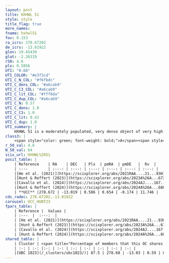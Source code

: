 ```yaml
---
layout: post
title: HXHWL 51
style: style
title_flag: true
more_names: 
fname: hxhwl51
fov: 0.153
ra_icrs: 278.67202
de_icrs: -13.01922
glon: 19.45439
glat: -2.26319
r50: 4.6
plx: 0.5856
UTI: "0.68"
UTI_COLOR: "#e3f3cd"
UTI_C_N_COL: "#f6fbdc"
UTI_C_dens_COL: "#a6cab9"
UTI_C_C3_COL: "#a6cab9"
UTI_C_lit_COL: "#fff6da"
UTI_C_dup_COL: "#a6cab9"
UTI_C_N: 0.57
UTI_C_dens: 1.0
UTI_C_C3: 1.0
UTI_C_lit: 0.42
UTI_C_dup: 1.0
UTI_summary: |
    HXHWL 51 is a moderately populated, very dense object of very high C3 quality. It is poorly studied in the literature. This object shares a large percentage of members with a later reported entry.
class3: |
    <span style="color: green; font-weight: bold;">A</span><span style="color: green; font-weight: bold;">A</span>
r_50_val: 4.6
N_50_val: 64
scix_url: HXHWL%2051
posit_table: |
    | Reference    | RA    | DEC   | Plx  | pmRA  | pmDE   |  Rv  |
    | :---         | :---: | :---: | :---: | :---: | :---: | :---: |
    |[He et al. (2021)](https://scixplorer.org/abs/2021RAA....21...93H) | 278.659 | -13.02 | 0.56 | 0.67 | -0.14 | -- |
    |[Hunt & Reffert (2023)](https://scixplorer.org/abs/2023A%26A...673A.114H) | 278.662 | -13.031 | 0.587 | 0.64 | -0.188 | -- |
    |[Cavallo et al. (2024)](https://scixplorer.org/abs/2024AJ....167...12C) | 278.678 | -13.015 | 0.587 | -- | -- | -- |
    |[Hunt & Reffert (2024)](https://scixplorer.org/abs/2024A%26A...686A..42H) | 278.662 | -13.031 | 0.587 | 0.64 | -0.188 | -- |
    | **UCC** |278.672 | -13.019 | 0.586 | 0.654 | -0.174 | 11.746 | 
cds_radec: 278.67202,-13.01922
carousel: UCC_HUNT23
fpars_table: |
    | Reference |  Values |
    | :---  |  :---:  |
    | [He et al. (2021)](https://scixplorer.org/abs/2021RAA....21...93H) | `AG=1.9, m-M=10.9, logAge=8.1, Z=0.025` |
    | [Hunt & Reffert (2023)](https://scixplorer.org/abs/2023A%26A...673A.114H) | `AV50=1.652, diffAV50=0.628, MOD50=11.043, logAge50=7.831` |
    | [Cavallo et al. (2024)](https://scixplorer.org/abs/2024AJ....167...12C) | `AV50=1.91, dMod50=11.19, logAge50=7.6, [Fe/H]50=0.3` |
    | [Hunt & Reffert (2024)](https://scixplorer.org/abs/2024A%26A...686A..42H) | `MassJ=371.142` |
shared_table: |
    | Cluster | <span title="Percentage of members that this OC shares with the ones listed">%</span>   | RA   | DEC   | Plx   | pmRA  | pmDE  | Rv | UTI |
    | :-: | :-: |:-: | :-: | :-: | :-: | :-: | :-: | :-: |
    |[UBC 1023](/_clusters/ubc1023/)| 87.5 | 278.68 | -13.03 | 0.59 | 0.65 | -0.17 | 1.56 |0.02 |
---
```


